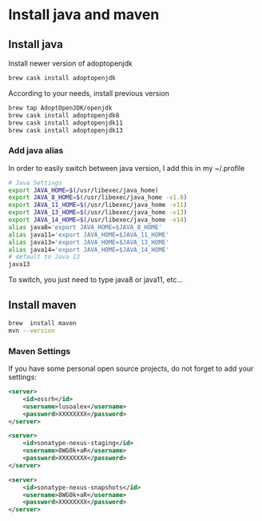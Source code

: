 # Install java and maven

## Install java

Install newer version of adoptopenjdk

```bash
brew cask install adoptopenjdk
```

According to your needs, install previous version
```bash
brew tap AdoptOpenJDK/openjdk
brew cask install adoptopenjdk8
brew cask install adoptopenjdk11
brew cask install adoptopenjdk13
```

### Add java alias

In order to easily switch between java version, I add this in my ~/.profile

```bash
# Java Settings
export JAVA_HOME=$(/usr/libexec/java_home)
export JAVA_8_HOME=$(/usr/libexec/java_home -v1.8)
export JAVA_11_HOME=$(/usr/libexec/java_home -v11)
export JAVA_13_HOME=$(/usr/libexec/java_home -v13)
export JAVA_14_HOME=$(/usr/libexec/java_home -v14)
alias java8='export JAVA_HOME=$JAVA_8_HOME'
alias java11='export JAVA_HOME=$JAVA_11_HOME'
alias java13='export JAVA_HOME=$JAVA_13_HOME'
alias java14='export JAVA_HOME=$JAVA_14_HOME'
# default to Java 13
java13
```
To switch, you just need to type java8 or java11, etc...

## Install maven

```bash
brew  install maven
mvn --version
```

### Maven Settings

If you have some personal open source projects, do not forget to add your settings:

```XML
<server>
    <id>ossrh</id>
    <username>lusoalex</username>
    <password>XXXXXXXX</password>
</server>

<server>
    <id>sonatype-nexus-staging</id>
    <username>8WG0k+aR</username>
    <password>XXXXXXXX</password>
</server>

<server>
    <id>sonatype-nexus-snapshots</id>
    <username>8WG0k+aR</username>
    <password>XXXXXXXX</password>
</server>
```
